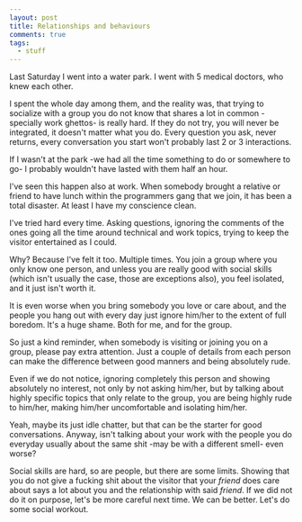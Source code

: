 ```yaml
---
layout: post
title: Relationships and behaviours
comments: true
tags:
  - stuff
---
```


Last Saturday I went into a water park. I went with 5 medical doctors, who knew
each other.

I spent the whole day among them, and the reality was, that trying to socialize
with a group you do not know that shares a lot in common -specially work
ghettos- is really hard. If they do not try, you will never be integrated, it
doesn't matter what you do. Every question you ask, never returns, every
conversation you start won't probably last 2 or 3 interactions.

If I wasn't at the park -we had all the time something to do or somewhere to
go- I probably wouldn't have lasted with them half an hour.

I've seen this happen also at work. When somebody brought a relative or friend
to have lunch within the programmers gang that we join, it has been a total
disaster. At least I have my conscience clean.

I've tried hard every time. Asking questions, ignoring the comments of the ones
going all the time around technical and work topics, trying to keep the visitor
entertained as I could.

Why? Because I've felt it too. Multiple times. You join a group where you only
know one person, and unless you are really good with social skills (which isn't
usually the case, those are exceptions also), you feel isolated, and it just
isn't worth it.

It is even worse when you bring somebody you love or care about, and the people
you hang out with every day just ignore him/her to the extent of full boredom.
It's a huge shame. Both for me, and for the group.

So just a kind reminder, when somebody is visiting or joining you on a group,
please pay extra attention. Just a couple of details from each person can make
the difference between good manners and being absolutely rude.

Even if we do not notice, ignoring completely this person and showing
absolutely no interest, not only by not asking him/her, but by talking about
highly specific topics that only relate to the group, you are being highly rude
to him/her, making him/her uncomfortable and isolating him/her.

Yeah, maybe its just idle chatter, but that can be the starter for good
conversations. Anyway, isn't talking about your work with the
people you do everyday usually about the same shit -may be with a different
smell- even worse?

Social skills are hard, so are people, but there are some limits. Showing that
you do not give a fucking shit about the visitor that your *friend* does care
about says a lot about you and the relationship with said *friend*. If we did
not do it on purpose, let's be more careful next time. We can be better. Let's
do some social workout.

